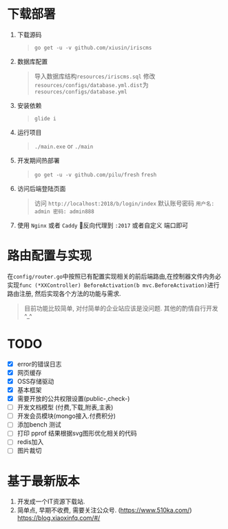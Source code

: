 # 下载部署 #

1. 下载源码
    > `go get -u -v github.com/xiusin/iriscms`

2. 数据库配置
    > 导入数据库结构`resources/iriscms.sql`
    > 修改`resources/configs/database.yml.dist`为`resources/configs/database.yml`

4. 安装依赖
    > `glide i`

5. 运行项目
    > `./main.exe` or `./main`

6. 开发期间热部署
    > `go get -u -v github.com/pilu/fresh`
    > `fresh`

7. 访问后端登陆页面
    > 访问 `http://localhost:2018/b/login/index`
    > 默认账号密码 `用户名: admin 密码: admin888`

8. 使用 `Nginx` 或者 `Caddy` 反向代理到 `:2017` 或者自定义 端口即可

# 路由配置与实现 #
在`config/router.go`中按照已有配置实现相关的前后端路由,在控制器文件内务必实现`func (*XXController) BeforeActivation(b mvc.BeforeActivation)`进行路由注册, 然后实现各个方法的功能与需求.

> 目前功能比较简单, 对付简单的企业站应该是没问题. 其他的酌情自行开发 ^_^

# TODO #
- [x] error的错误日志
- [x] 网页缓存
- [x] OSS存储驱动
- [x] 基本框架
- [x] 需要开放的公共权限设置(public-,check-)
- [ ] 开发文档模型 (付费,下载,附表,主表)
- [ ] 开发会员模块(mongo接入.付费积分)
- [ ] 添加bench 测试
- [ ] 打印 pprof 结果根据svg图形优化相关的代码
- [ ] redis加入
- [ ] 图片裁切

# 基于最新版本 #
1. 开发成一个IT资源下载站. 
2. 简单点, 早期不收费, 需要关注公众号.  (https://www.510ka.com/)
https://blog.xiaoxinfq.com/#/
